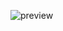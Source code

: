 ![preview](https://user-images.githubusercontent.com/113373149/232322488-078275de-3cc2-42f5-97cc-c589fe7bf1f2.png)
